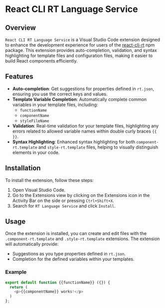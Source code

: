 # React CLI RT Language Service

## Overview

`React CLI RT Language Service` is a Visual Studio Code extension designed to enhance the development experience for users of the [react-cli-rt](https://www.npmjs.com/package/react-cli-rt) npm package. This extension provides auto-completion, validation, and syntax highlighting for template files and configuration files, making it easier to build React components efficiently.

## Features

- **Auto-completion**: Get suggestions for properties defined in `rt.json`, ensuring you use the correct keys and values.
- **Template Variable Completion**: Automatically complete common variables in your template files, including:
  - `functionName`
  - `componentName`
  - `styleFileName`
- **Validation**: Real-time validation for your template files, highlighting any errors related to allowed variable names within double curly braces `{{ }}`.
- **Syntax Highlighting**: Enhanced syntax highlighting for both `component-rt.template` and `style-rt.template` files, helping to visually distinguish elements in your code.

## Installation

To install the extension, follow these steps:

1. Open Visual Studio Code.
2. Go to the Extensions view by clicking on the Extensions icon in the Activity Bar on the side or pressing `Ctrl+Shift+X`.
3. Search for `RT Language Service` and click `Install`.

## Usage

Once the extension is installed, you can create and edit files with the `.component-rt.template` and `.style-rt.template` extensions. The extension will automatically provide:

- Suggestions as you type properties defined in `rt.json`.
- Completion for the defined variables within your templates.

### Example

```javascript
export default function {{functionName}} ({}) {
  return (
    <p>{{componentName}} works!</p>
  )
};
```
